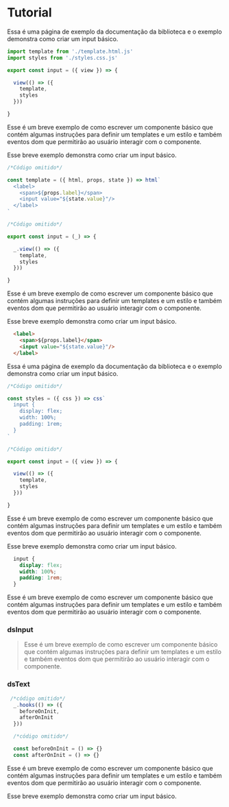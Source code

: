 # Tutorial

Essa é uma página de exemplo da documentação da biblioteca e o exemplo demonstra como criar um input básico.

```js
import template from './template.html.js'
import styles from './styles.css.js'

export const input = ({ view }) => {

  view(() => ({
    template,
    styles
  }))

}
```

Esse é um breve exemplo de como escrever um componente básico que contém algumas instruções para definir um templates e um estilo e também eventos dom que permitirão ao usuário interagir com o componente.

Esse breve exemplo demonstra como criar um input básico.

```js
/*Código omitido*/

const template = ({ html, props, state }) => html`
  <label>
    <span>${props.label}</span>
    <input value="${state.value}"/>
  </label>
`

/*Código omitido*/

export const input = (_) => {

  _.view(() => ({
    template,
    styles
  }))

}
```

Esse é um breve exemplo de como escrever um componente básico que contém algumas instruções para definir um templates e um estilo e também eventos dom que permitirão ao usuário interagir com o componente.

Esse breve exemplo demonstra como criar um input básico.

```html
  <label>
    <span>${props.label}</span>
    <input value="${state.value}"/>
  </label>
```

Essa é uma página de exemplo da documentação da biblioteca e o exemplo demonstra como criar um input básico.

```js
/*Código omitido*/

const styles = ({ css }) => css`
  input { 
    display: flex;
    width: 100%;
    padding: 1rem;
  }
`

/*Código omitido*/

export const input = ({ view }) => {

  view(() => ({
    template,
    styles
  }))

}
```
Esse é um breve exemplo de como escrever um componente básico que contém algumas instruções para definir um templates e um estilo e também eventos dom que permitirão ao usuário interagir com o componente.

Esse breve exemplo demonstra como criar um input básico.

```css
  input { 
    display: flex;
    width: 100%;
    padding: 1rem;
  }
```
Esse é um breve exemplo de como escrever um componente básico que contém algumas instruções para definir um templates e um estilo e também eventos dom que permitirão ao usuário interagir com o componente.

  <div class="widget">
    <h3>dsInput</h3>
    <div class="content">
      <div data-component="ds-name"></div>
    </div>
  </div>


  > Esse é um breve exemplo de como escrever um componente básico que contém algumas instruções para definir um templates e um estilo e também eventos dom que permitirão ao usuário interagir com o componente.

  <div class="widget">
    <h3>dsText</h3>
    <div class="content">
      <div data-component="ds-text"></div>
    </div>
  </div>  

```js
 /*código omitido*/
  _.hooks(() => ({
    beforeOnInit,
    afterOnInit
  }))

  /*código omitido*/

  const beforeOnInit = () => {}
  const afterOnInit = () => {}
```

Esse é um breve exemplo de como escrever um componente básico que contém algumas instruções para definir um templates e um estilo e também eventos dom que permitirão ao usuário interagir com o componente.

Esse breve exemplo demonstra como criar um input básico.
